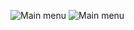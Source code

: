![Main menu](https://s8.hostingkartinok.com/uploads/images/2019/01/cccb959dc3948ee44b35ab587ca4fa30.png)
![Main menu](https://s8.hostingkartinok.com/uploads/images/2019/01/b3bc313f16b318d499445370bb5fd17d.png)
